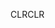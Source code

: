 <span data-ttu-id="fcf08-101">CLR</span><span class="sxs-lookup"><span data-stu-id="fcf08-101">CLR</span></span>
